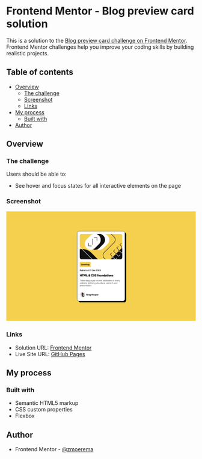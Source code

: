 # Frontend Mentor - Blog preview card solution

This is a solution to the [Blog preview card challenge on Frontend Mentor](https://www.frontendmentor.io/challenges/blog-preview-card-ckPaj01IcS). Frontend Mentor challenges help you improve your coding skills by building realistic projects. 

## Table of contents

- [Overview](#overview)
  - [The challenge](#the-challenge)
  - [Screenshot](#screenshot)
  - [Links](#links)
- [My process](#my-process)
  - [Built with](#built-with)
- [Author](#author)

## Overview

### The challenge

Users should be able to:

- See hover and focus states for all interactive elements on the page

### Screenshot

![screenshot](./screenshots/screenshot.png)

### Links

- Solution URL: [Frontend Mentor](https://www.frontendmentor.io/solutions/blog-preview-card-x2qSeHo3kd)
- Live Site URL: [GitHub Pages](https://zmoerema.github.io/frontend-mentor-blog-preview-card/)

## My process

### Built with

- Semantic HTML5 markup
- CSS custom properties
- Flexbox

## Author

- Frontend Mentor - [@zmoerema](https://www.frontendmentor.io/profile/zmoerema)
